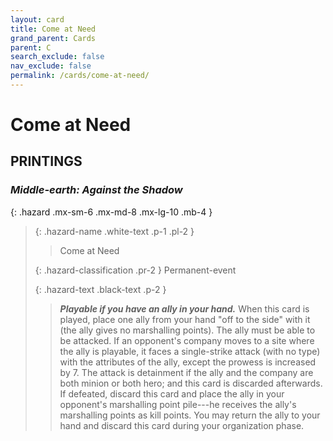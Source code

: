 ```yaml
---
layout: card
title: Come at Need
grand_parent: Cards
parent: C
search_exclude: false
nav_exclude: false
permalink: /cards/come-at-need/
---
```


# Come at Need


## PRINTINGS


### _Middle-earth: Against the Shadow_

{: .hazard .mx-sm-6 .mx-md-8 .mx-lg-10 .mb-4 }
> {: .hazard-name .white-text .p-1 .pl-2 }
> > <div class="hazard-mp"></div>
> > <div class="card-name">Come at Need</div>
>
> {: .hazard-classification .pr-2 }
> Permanent-event
>
> {: .hazard-text .black-text .p-2 }
> > ***Playable if you have an ally in your hand.*** When this card is played, place one ally from your hand "off to the side" with it (the ally gives no marshalling points). The ally must be able to be attacked. If an opponent's company moves to a site where the ally is playable, it faces a single-strike attack (with no type) with the attributes of the ally, except the prowess is increased by 7. The attack is detainment if the ally and the company are both minion or both hero; and this card is discarded afterwards. If defeated, discard this card and place the ally in your opponent's marshalling point pile---he receives the ally's marshalling points as kill points. You may return the ally to your hand and discard this card during your organization phase. 
>
